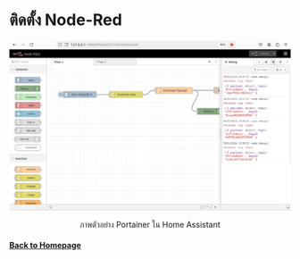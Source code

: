 # ติดตั้ง Node-Red  

<p align="center">
  <img src="picture/6/6.png" alt="Docker" width="600" heigh="800"/>
</p>    

<p style="text-align: center;">ภาพตัวอย่าง Portainer ใน Home Assistant</p>


#### [Back to Homepage](https://tunlaya-sanphokha.github.io/Project-Logbook.github.io/index.html)
